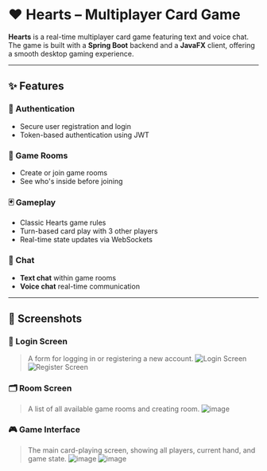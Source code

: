# ♥️ Hearts – Multiplayer Card Game

**Hearts** is a real-time multiplayer card game featuring text and voice chat. The game is built with a **Spring Boot** backend and a **JavaFX** client, offering a smooth desktop gaming experience.

---

## ✨ Features

### 🔐 Authentication
- Secure user registration and login
- Token-based authentication using JWT

### 🧩 Game Rooms
- Create or join game rooms
- See who's inside before joining

### 🃏 Gameplay
- Classic Hearts game rules
- Turn-based card play with 3 other players
- Real-time state updates via WebSockets

### 💬 Chat
- **Text chat** within game rooms
- **Voice chat** real-time communication

---

## 📸 Screenshots

### 🔐 Login Screen
> A form for logging in or registering a new account.
![Login Screen](https://github.com/user-attachments/assets/d6cc89b5-ed7c-4020-94c9-fde21b004e44)
![Register Screen](https://github.com/user-attachments/assets/f1f62dc5-bea9-451a-97d9-76e25832893e)

### 🗂️ Room Screen
> A list of all available game rooms and creating room.
![image](https://github.com/user-attachments/assets/105c55bf-51c4-4879-be0e-2ce5ad0c6583)

### 🎮 Game Interface
> The main card-playing screen, showing all players, current hand, and game state.
![image](https://github.com/user-attachments/assets/eb47b321-6f7b-41d4-a737-308d80b5e1cc)
![image](https://github.com/user-attachments/assets/bb2ba5a8-0341-4d8a-826e-7d88440ec408)


